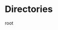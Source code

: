 # Directories

<script setup>
    import Folders from "../components/Folders.vue";
    const items = [
        {
            "img": "https://github.com/user-attachments/assets/c8216515-52bd-4460-9aa6-741fea290799",
            "title": ".gitlab/",
            "link": null
        },
        {
            "img": "https://github.com/user-attachments/assets/af6489c2-2840-4dbc-ac20-728e3fb4eca5",
            "title": ".husky/",
            "link": "husky.html"
        },
        {
            "img": "https://github.com/user-attachments/assets/b0c5646c-98bd-4bfa-80f4-853bc299b6e0",
            "title": ".vscode/",
            "link": null
        },
        {
            "img": "https://github.com/user-attachments/assets/6818b5c9-bf0b-4a9c-a517-cea266b5b652",
            "title": "env/",
            "link": "env.html"
        },
        {
            "img": "https://github.com/user-attachments/assets/baa20c8a-ffc3-4954-bb66-2dba1e51b5a6",
            "title": "node_modules/",
            "link": null
        },
        {
            "img": "https://github.com/user-attachments/assets/aefcf5a4-0869-45b8-bfc7-61b749344d24",
            "title": "packages/",
            "link": "packages.html"
        },
        {
            "img": "https://github.com/user-attachments/assets/848036ca-0709-4877-b8bd-1ec7578b1a51",
            "title": "public/",
            "link": null
        },
        {
            "img": "https://github.com/user-attachments/assets/126d7e9b-3e11-4486-86aa-912027d306e8",
            "title": "src/",
            "link": "src.html",
            folders: [
                {
                    "img": "https://github.com/user-attachments/assets/4ddc495d-fb72-486f-b16d-befb26043637",
                    "title": "assets",
                    "link": "#assets"
                },
                {
                    "img": "https://github.com/user-attachments/assets/61f8746f-479c-44fe-ae76-7f79689bc863",
                    "title": "bridges",
                    "link": "#bridges"
                },
                {
                    "img": "https://github.com/user-attachments/assets/fb0ac7f8-e2c6-4b2e-b3b4-158c3e88ed59",
                    "title": "clients",
                    "link": "#clients"
                },
                {
                    "img": "https://github.com/user-attachments/assets/3c1171bf-ebc4-4c01-9112-cef698e7c093",
                    "title": "components",
                    "link": "#components"
                },
                {
                    "img": "https://github.com/user-attachments/assets/61f8746f-479c-44fe-ae76-7f79689bc863",
                    "title": "composables",
                    "link": "#composables"
                },
                {
                    "img": "https://github.com/user-attachments/assets/e34fad94-e848-44f8-a0e2-bcb7560e7664",
                    "title": "constants",
                    "link": "#constants"
                },
                {
                    "img": "https://github.com/user-attachments/assets/61f8746f-479c-44fe-ae76-7f79689bc863",
                    "title": "directives",
                    "link": "#directives"
                },
                {
                    "img": "https://github.com/user-attachments/assets/61f8746f-479c-44fe-ae76-7f79689bc863",
                    "title": "entities",
                    "link": "#entities"
                },
                {
                    "img": "https://github.com/user-attachments/assets/bc103c2f-45c6-44d5-be20-abb328fdf3fc",
                    "title": "helpers",
                    "link": "#helpers"
                },
                {
                    "img": "https://github.com/user-attachments/assets/98a227ff-d3a8-4d7e-99db-5455c12bc7e9",
                    "title": "interfaces",
                    "link": "#interfaces"
                },
                {
                    "img": "https://github.com/user-attachments/assets/4fa69775-3571-437b-9ae7-687e41c96b02",
                    "title": "layouts",
                    "link": "#layouts"
                },
                {
                    "img": "https://github.com/user-attachments/assets/d5747e81-f119-4e5f-a7a7-89712b0e3da7",
                    "title": "libs",
                    "link": "#libs"
                },
                {
                    "img": "https://github.com/user-attachments/assets/61f8746f-479c-44fe-ae76-7f79689bc863",
                    "title": "mappers",
                    "link": "#mappers"
                },
                {
                    "img": "https://github.com/user-attachments/assets/859d0af7-f109-4758-a6d4-d2e644b26cb2",
                    "title": "plugins",
                    "link": "#plugins"
                },
                {
                    "img": "https://github.com/user-attachments/assets/61f8746f-479c-44fe-ae76-7f79689bc863",
                    "title": "repositories",
                    "link": "#repositories"
                },
                {
                    "img": "https://github.com/user-attachments/assets/b1b9b6af-cb11-4d27-adef-b8d7aa657871",
                    "title": "router",
                    "link": "#router"
                },
                {
                    "img": "https://github.com/user-attachments/assets/29da70d3-9a77-4ffc-82ae-2bfa688e899c",
                    "title": "schemas",
                    "link": "#schemas"
                },
                {
                    "img": "https://github.com/user-attachments/assets/5d4fd89e-6b05-4f24-8009-1bc39b1c4923",
                    "title": "services",
                    "link": "#services"
                },
                {
                    "img": "https://github.com/user-attachments/assets/61f8746f-479c-44fe-ae76-7f79689bc863",
                    "title": "stores",
                    "link": "#stores"
                },
                {
                    "img": "https://github.com/user-attachments/assets/f3163c07-5aae-4444-8d84-1a056a10a818",
                    "title": "utils",
                    "link": "#utils"
                },
                {
                    "img": "https://github.com/user-attachments/assets/f6efefe5-bcf5-444a-acb6-789ab0540a52",
                    "title": "views",
                    "link": "#views"
                },
                {
                    "img": "https://github.com/user-attachments/assets/d9012bbe-7a34-4f5d-b3ed-419d7a33c6e7",
                    "title": "App.vue",
                    "link": null
                },
                {
                    "img": "https://github.com/user-attachments/assets/79005a9f-8fc4-45b5-9399-2dff45659b81",
                    "title": "main.js",
                    "link": null
                },
            ]
        },
        {
            "img": "https://github.com/user-attachments/assets/974d096c-292f-419a-bc79-c3bd2f5c465c",
            "title": ".eslintrc-auto-import.json",
            "link": null
        },
        {
            "img": "https://github.com/user-attachments/assets/c3aad385-41df-46ee-9d3f-e9a4d9855b5a",
            "title": ".gitignore",
            "link": null
        },
        {
            "img": "https://github.com/user-attachments/assets/fbdb0684-c8f7-4904-9f4b-bfa708b6796b",
            "title": ".prettierrc.json",
            "link": null
        },
        {
            "img": "https://github.com/user-attachments/assets/d9462012-bb2b-47be-93d3-ac38287eb0e5",
            "title": "commitlint.config.js",
            "link": "#commitlint"
        },
        {
            "img": "https://github.com/user-attachments/assets/c76a4932-9a46-46fd-9969-9ab23f7fe1bb",
            "title": "components.d.ts",
            "link": null
        },
        {
            "img": "https://github.com/user-attachments/assets/4161c0ff-f9f6-4e15-a093-c6f06ed9ee9e",
            "title": "eslint.config.mjs",
            "link": null
        },
        {
            "img": "https://github.com/user-attachments/assets/f5680e4c-5825-42b8-af78-27c66679a107",
            "title": "index.html",
            "link": null
        },
        {
            "img": "https://github.com/user-attachments/assets/4bb53694-27a4-4e67-bacc-d82271de4d6d",
            "title": "jsconfig.json",
            "link": null
        },
        {
            "img": "https://github.com/user-attachments/assets/4728e1e1-f7b9-436e-8da8-144b9ccc6b74",
            "title": "package.json",
            "link": null
        },
        {
            "img": "https://github.com/user-attachments/assets/e476921a-4838-43d7-99f4-721bb187d672",
            "title": "README.md",
            "link": null
        },
        {
            "img": "https://github.com/user-attachments/assets/b1690ee9-5946-4e2f-b037-69f4aad05363",
            "title": "vite.config.js",
            "link": null
        },
        {
            "img": "https://github.com/user-attachments/assets/01d42464-740a-42f6-ab89-5e5134fbf8b6",
            "title": "vitest.config.js",
            "link": null
        },
        {
            "img": "https://github.com/user-attachments/assets/61713452-cfb1-4e01-bf1f-fc01fc16d9a0",
            "title": "yarn.lock",
            "link": null
        }
    ]
</script>

<folders :items="items">
    root
</folders>